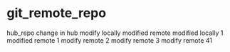 # git_remote_repo
hub_repo
change in hub
modify locally
modified remote
modified locally 1
modified remote 1
modify remote 2
modify remote 3
modify remote 41
